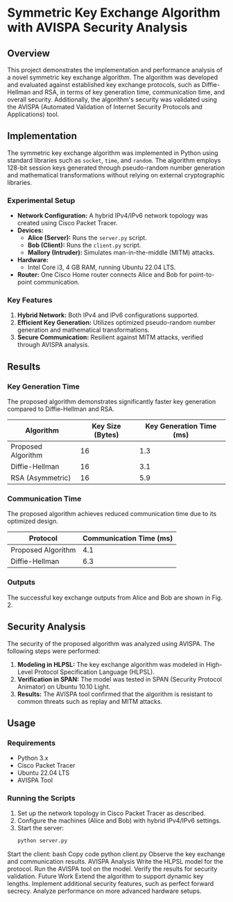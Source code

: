# Symmetric Key Exchange Algorithm with AVISPA Security Analysis

## Overview
This project demonstrates the implementation and performance analysis of a novel symmetric key exchange algorithm. The algorithm was developed and evaluated against established key exchange protocols, such as Diffie-Hellman and RSA, in terms of key generation time, communication time, and overall security. Additionally, the algorithm's security was validated using the AVISPA (Automated Validation of Internet Security Protocols and Applications) tool.

## Implementation
The symmetric key exchange algorithm was implemented in Python using standard libraries such as `socket`, `time`, and `random`. The algorithm employs 128-bit session keys generated through pseudo-random number generation and mathematical transformations without relying on external cryptographic libraries.

### Experimental Setup
- **Network Configuration:** A hybrid IPv4/IPv6 network topology was created using Cisco Packet Tracer.
- **Devices:**
  - **Alice (Server):** Runs the `server.py` script.
  - **Bob (Client):** Runs the `client.py` script.
  - **Mallory (Intruder):** Simulates man-in-the-middle (MITM) attacks.
- **Hardware:**
  - Intel Core i3, 4 GB RAM, running Ubuntu 22.04 LTS.
- **Router:** One Cisco Home router connects Alice and Bob for point-to-point communication.

### Key Features
1. **Hybrid Network:** Both IPv4 and IPv6 configurations supported.
2. **Efficient Key Generation:** Utilizes optimized pseudo-random number generation and mathematical transformations.
3. **Secure Communication:** Resilient against MITM attacks, verified through AVISPA analysis.

## Results
### Key Generation Time
The proposed algorithm demonstrates significantly faster key generation compared to Diffie-Hellman and RSA.

| Algorithm           | Key Size (Bytes) | Key Generation Time (ms) |
|---------------------|------------------|---------------------------|
| Proposed Algorithm  | 16               | 1.3                       |
| Diffie-Hellman      | 16               | 3.1                       |
| RSA (Asymmetric)    | 16               | 5.9                       |

### Communication Time
The proposed algorithm achieves reduced communication time due to its optimized design.

| Protocol            | Communication Time (ms) |
|---------------------|--------------------------|
| Proposed Algorithm  | 4.1                      |
| Diffie-Hellman      | 6.3                      |

### Outputs
The successful key exchange outputs from Alice and Bob are shown in Fig. 2.

## Security Analysis
The security of the proposed algorithm was analyzed using AVISPA. The following steps were performed:
1. **Modeling in HLPSL:** The key exchange algorithm was modeled in High-Level Protocol Specification Language (HLPSL).
2. **Verification in SPAN:** The model was tested in SPAN (Security Protocol Animator) on Ubuntu 10.10 Light.
3. **Results:** The AVISPA tool confirmed that the algorithm is resistant to common threats such as replay and MITM attacks.

## Usage
### Requirements
- Python 3.x
- Cisco Packet Tracer
- Ubuntu 22.04 LTS
- AVISPA Tool

### Running the Scripts
1. Set up the network topology in Cisco Packet Tracer as described.
2. Configure the machines (Alice and Bob) with hybrid IPv4/IPv6 settings.
3. Start the server:
   ```bash
   python server.py
Start the client:
bash
Copy code
python client.py
Observe the key exchange and communication results.
AVISPA Analysis
Write the HLPSL model for the protocol.
Run the AVISPA tool on the model.
Verify the results for security validation.
Future Work
Extend the algorithm to support dynamic key lengths.
Implement additional security features, such as perfect forward secrecy.
Analyze performance on more advanced hardware setups.
